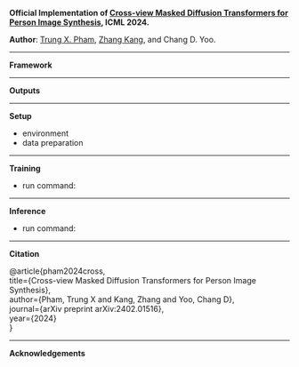 **Official Implementation of [Cross-view Masked Diffusion Transformers for Person Image Synthesis](https://arxiv.org/abs/2402.01516), ICML 2024.**

**Author**: [Trung X. Pham](https://scholar.google.com/citations?user=4DkPIIAAAAAJ&hl=en), [Zhang Kang](https://scholar.google.com/citations?user=nj19btQAAAAJ&hl=en), and Chang D. Yoo.

---
**Framework**

---
**Outputs**

---
**Setup**
+ environment
+ data preparation

---
**Training**
+ run command: 

---
**Inference**
+ run command:

---
**Citation**

@article{pham2024cross,\
  title={Cross-view Masked Diffusion Transformers for Person Image Synthesis},\
  author={Pham, Trung X and Kang, Zhang and Yoo, Chang D},\
  journal={arXiv preprint arXiv:2402.01516},\
  year={2024}\
}

---
**Acknowledgements**
